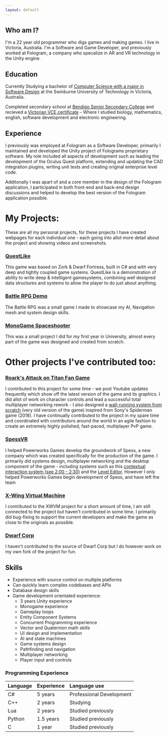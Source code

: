 ```yaml
---
layout: default
---
```


## Who am I?
I'm a 22 year old programmer who digs games and making games. I live in Victoria, Australia. I'm a Software and Game Developer, and previously worked at Fologram, a company who specalize in AR and VR technology in the Unity engine.

## Education
Currently Studying a bachelor of [Computer Science with a major in Software Design](https://www.swinburne.edu.au/study/course/bachelor-of-computer-science/) at the Swinburne University of Technology in Victoria, Australia.

Completed secondary school at [Bendigo Senior Secondary College](http://www.bssc.edu.au/) and recieved a [Victorian VCE certificate](https://en.wikipedia.org/wiki/Victorian_Certificate_of_Education) - Where I studied biology, mathematics, english, software development and electronic engineering.

## Experience
I previously was employed at Fologram as a Software Developer, primarily I maintained and developed the Unity project of Folograms proprietary software. My role included all aspects of development such as leading the development of the Oculus Quest platform, extending and updating the CAD integration plugins, writing unit tests and creating original enterprise level code.

Additonally I was apart of and a core member in the design of the Fologram application, I participated in both front-end and back-end design discussions and helped to develop the best version of the Fologram application possible.

# My Projects:
These are all my personal projects, for these projects I have created webpages for each individual one - each going into allot more detail about the project and showing videos and screenshots.

### [QuestLike](./zorkish.html)
This game was based on Zork & Dwarf Fortress, built in C# and with very deep and tightly coupled game systems. QuestLike is a demonstration of ability to write deep & intelligent gamesystems, combining well designed data structures and systems to allow the player to do just about anything.

### [Battle RPG Demo](./iso-rpg.html)
The Battle RPG was a small game I made to showcase my AI, Navigation mesh and system design skills.

### [MonoGame Spaceshooter](./spaceshooter.html)
This was a small project I did for my first year in University, almost every part of the game was designed and created from scratch.

# Other projects I've contributed too:

### [Roark's Attack on Titan Fan Game](https://gamejolt.com/games/roark-s-attack-on-titan-fan-game/201628)
I contributed to this project for some time - we post Youtube updates frequently which show off the latest version of the game and its graphics. I did allot of work on character controls and lead a successful total multiplayer networking rework - I also designed a [wall-running system from scratch](https://www.youtube.com/watch?v=KTR8pS9h9Bw) (very old version of the game) inspired from Sony's Spiderman game (2018). I have continually contributed to the project in my spare time and coordinated with contributors around the world in an agile fashion to create an extremely highly polished, fast-paced, multiplayer PvP game.

### [SpessVR](https://store.steampowered.com/app/898200/Spess/)
I helped Powerworks Games develop the groundwork of Spess, a new company which was created specifically for the production of the game. I primarily did systems design, multiplayer networking and the desktop component of the game - including systems such as this [contextual interaction system (see 2:00 - 2:30)](https://youtu.be/1TC-ozF7dWI?t=118) and the [Level Editor](https://www.youtube.com/watch?v=1TC-ozF7dWI). However I only helped Powerworks Games begin development of Spess, and have left the team

### [X-Wing Virtual Machine](https://www.moddb.com/mods/xwvm)
I contributed to the XWVM project for a short amount of time, I am still connected to the project but haven't contributed in some time. I primarily did bug-fixing to support the current developers and make the game as close to the originals as possible.

### [Dwarf Corp](https://github.com/Liam-Harrison/dwarfcorp)
I haven't contributed to the source of Dwarf Corp but I do however work on my own fork of the project for fun.

## Skills

- Experience with source control on multiple platforms
- Can quickly learn complex codebases and APIs
- Database design skills
- Game development orientated experience:
  - 3 years Unity experience
  - Monogame experience
  - Gameplay loops
  - Entity Component Systems
  - Concurrent Programming experience
  - Vector and Quaternion math skills
  - UI design and implementation
  - AI and state machines
  - Game systems design
  - Pathfinding and navigation
  - Multiplayer networking
  - Player input and controls

### Programming Experience

| Language     | Experience | Language use             |
|:-------------|:-----------|:-------------------------|
| C#           | 5 years    | Professional Development |
| C++          | 2 years    | Studying                 |
| Lua          | 2 years    | Studied previously       |
| Python       | 1.5 years  | Studied previously       |
| C            | 1 year     | Studied previously       |
